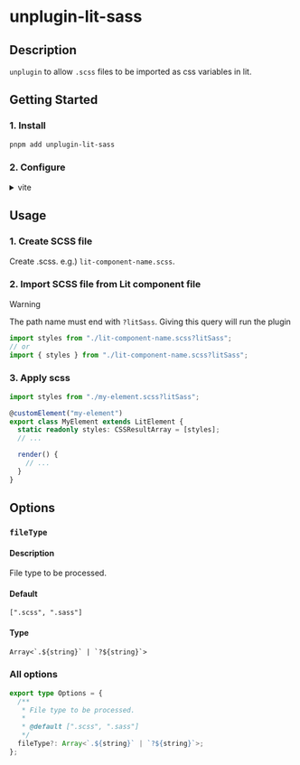 # unplugin-lit-sass

## Description
`unplugin` to allow `.scss` files to be imported as css variables in lit.

## Getting Started

### 1. Install
```bash
pnpm add unplugin-lit-sass
```

### 2. Configure
<details>
<summary>vite</summary>

`vite.config.ts`
```ts
import { defineConfig } from "vite";
import { unpluginLitSass } from "unplugin-lit-sass";

export default defineConfig({
  plugins: [unpluginLitSass.vite()],
});
```

`src/vite-env.d.ts`
```ts
/// <reference types="unplugin-lit-sass" />
```
</details>

## Usage
### 1. Create SCSS file
Create .scss.
e.g.) `lit-component-name.scss`.

### 2. Import SCSS file from Lit component file
> [!WARNING]
> The path name must end with `?litSass`.
> Giving this query will run the plugin

```ts
import styles from "./lit-component-name.scss?litSass";
// or
import { styles } from "./lit-component-name.scss?litSass";
```

### 3. Apply scss
```ts
import styles from "./my-element.scss?litSass";

@customElement("my-element")
export class MyElement extends LitElement {
  static readonly styles: CSSResultArray = [styles];
  // ...

  render() {
    // ...
  }
}
```

## Options
### `fileType`
#### Description
File type to be processed.
#### Default
```[".scss", ".sass"]```
#### Type
```Array<`.${string}` | `?${string}`>```


### All options
```ts
export type Options = {
  /**
   * File type to be processed.
   *
   * @default [".scss", ".sass"]
   */
  fileType?: Array<`.${string}` | `?${string}`>;
};
```